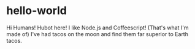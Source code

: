 # hello-world
Hi Humans!
Hubot here! I like Node.js and Coffeescript! (That's what I'm made of)
I've had tacos on the moon and find them far superior to Earth tacos.
